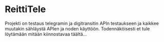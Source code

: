 # ReittiTele

Projekti on testaus telegramin ja digitransitin APIn testaukseen ja kaikkee muutakin sähläystä APIen ja noden käyttöön. Todennäköisesti et tule löytämään mitään kiinnostavaa täältä...